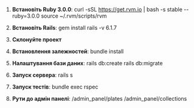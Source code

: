 1. **Встановіть Ruby 3.0.0**:
  curl -sSL https://get.rvm.io | bash -s stable --ruby=3.0.0
 source ~/.rvm/scripts/rvm

2. **Встановіть Rails**:
  gem install rails -v 6.1.7

3. **Склонуйте проект**

4. **Встановлення залежностей**:
  bundle install

5. **Налаштування бази даних**:
  rails db:create
  rails db:migrate

6. **Запуск сервера**:
  rails s

7. **Запуск тестів**:
  bundle exec rspec

8. **Рути до адмін панелі**:
  /admin_panel/plates
  /admin_panel/collections
